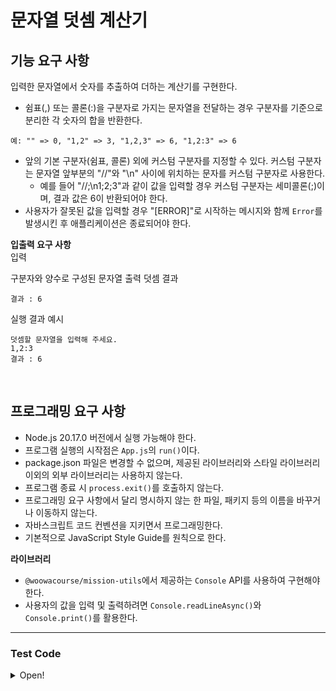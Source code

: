 # 문자열 덧셈 계산기

## 기능 요구 사항

입력한 문자열에서 숫자를 추출하여 더하는 계산기를 구현한다.

- 쉼표(,) 또는 콜론(:)을 구분자로 가지는 문자열을 전달하는 경우 구분자를 기준으로 분리한 각 숫자의 합을 반환한다.

```
예: "" => 0, "1,2" => 3, "1,2,3" => 6, "1,2:3" => 6
```

- 앞의 기본 구분자(쉼표, 콜론) 외에 커스텀 구분자를 지정할 수 있다. 커스텀 구분자는 문자열 앞부분의 "//"와 "\n" 사이에 위치하는 문자를 커스텀 구분자로 사용한다.
  - 예를 들어 "//;\n1;2;3"과 같이 값을 입력할 경우 커스텀 구분자는 세미콜론(;)이며, 결과 값은 6이 반환되어야 한다.
- 사용자가 잘못된 값을 입력할 경우 "[ERROR]"로 시작하는 메시지와 함께 `Error`를 발생시킨 후 애플리케이션은 종료되어야 한다.

**입출력 요구 사항**  
입력

구분자와 양수로 구성된 문자열
출력
덧셈 결과

```
결과 : 6
```

실행 결과 예시

```
덧셈할 문자열을 입력해 주세요.
1,2:3
결과 : 6
```

<br />

## 프로그래밍 요구 사항

- Node.js 20.17.0 버전에서 실행 가능해야 한다.
- 프로그램 실행의 시작점은 `App.js`의 `run()`이다.
- package.json 파일은 변경할 수 없으며, 제공된 라이브러리와 스타일 라이브러리 이외의 외부 라이브러리는 사용하지 않는다.
- 프로그램 종료 시 `process.exit()`를 호출하지 않는다.
- 프로그래밍 요구 사항에서 달리 명시하지 않는 한 파일, 패키지 등의 이름을 바꾸거나 이동하지 않는다.
- 자바스크립트 코드 컨벤션을 지키면서 프로그래밍한다.
- 기본적으로 JavaScript Style Guide를 원칙으로 한다.

**라이브러리**

- `@woowacourse/mission-utils`에서 제공하는 `Console` API를 사용하여 구현해야 한다.
- 사용자의 값을 입력 및 출력하려면 `Console.readLineAsync()`와 `Console.print()`를 활용한다.

---

### Test Code

<details>
  <summary>Open!</summary>

```javascript
import App from '../src/App.js';
import { MissionUtils } from '@woowacourse/mission-utils';
import { ERROR_MESSAGE } from '../src/constants/message.js';

const mockQuestions = inputs => {
  MissionUtils.Console.readLineAsync = jest.fn();

  MissionUtils.Console.readLineAsync.mockImplementation(() => {
    const input = inputs.shift();
    return Promise.resolve(input);
  });
};

const getLogSpy = () => {
  const logSpy = jest.spyOn(MissionUtils.Console, 'print');
  logSpy.mockClear();
  return logSpy;
};

const runAppAndCheckOutput = async (inputs, outputs) => {
  mockQuestions(inputs);
  const logSpy = getLogSpy();

  const app = new App();
  await app.run();

  outputs.forEach(output => {
    expect(logSpy).toHaveBeenCalledWith(expect.stringContaining(output));
  });
};

const runAppAndExpectError = async (inputs, errorMessage) => {
  mockQuestions(inputs);
  const app = new App();
  await expect(app.run()).rejects.toThrow(errorMessage);
};

describe('문자열 계산기', () => {
  test('정상 입력', async () => {
    await runAppAndCheckOutput(['1,2,3'], ['결과 : 6']);
    await runAppAndCheckOutput(['1:2:3'], ['결과 : 6']);
    await runAppAndCheckOutput(['1,2:3'], ['결과 : 6']);
    await runAppAndCheckOutput(['1.1,2.1:3'], ['결과 : 6.2']);
    await runAppAndCheckOutput(['1.1,2.1,3.'], ['결과 : 6.2']);
  });
  test('커스텀 구분자 사용', async () => {
    await runAppAndCheckOutput(['//;\\n1'], ['결과 : 1']);
    await runAppAndCheckOutput(['//a\\n1a2a3'], ['결과 : 6']);
  });
  test('커스텀 구분자로 특수문자', async () => {
    await runAppAndCheckOutput(['//%\\n1%2%3'], ['결과 : 6']);
  });
  test('커스텀 구분자로 공백', async () => {
    await runAppAndCheckOutput(['// \\n1 2'], ['결과 : 3']);
  });
  test('커스텀 구분자로 백슬래쉬', async () => {
    await runAppAndCheckOutput(['//\\\\n1\\2'], ['결과 : 3']);
    await runAppAndCheckOutput(['//\\\\n1\\2,3'], ['결과 : 6']);
  });
  test('제로값 입력 처리', async () => {
    await runAppAndCheckOutput(['0,0,1'], ['결과 : 1']);
    await runAppAndCheckOutput(['01,0,1'], ['결과 : 2']);
  });
  test('빈 문자열 입력 처리', async () => {
    await runAppAndCheckOutput([''], ['결과 : 0']);
    await runAppAndCheckOutput(['//;\\n'], ['결과 : 0']);
  });
  test('커스텀 구분자가 2자 이상일 경우 예외', async () => {
    await runAppAndExpectError(
      ['//;;\\n1;;2;;3'],
      ERROR_MESSAGE.invalidCustomSeparatorLength,
    );
    await runAppAndExpectError(
      ['//aa\\n1aa2aa3'],
      ERROR_MESSAGE.invalidCustomSeparatorLength,
    );
  });
  test('등록되지 않은 구분자 사용 예외', async () => {
    await runAppAndExpectError(['1,2;3'], ERROR_MESSAGE.invalidInput);
  });

  test('음수 입력 예외', async () => {
    await runAppAndExpectError(['-1,2,3'], ERROR_MESSAGE.invalidInput);
  });

  test('구분자가 시작이나 끝에 있을 때 예외', async () => {
    await runAppAndExpectError(['1,2,'], ERROR_MESSAGE.hasBoundarySeparator);
    await runAppAndExpectError([',1,2'], ERROR_MESSAGE.hasBoundarySeparator);
    await runAppAndExpectError([','], ERROR_MESSAGE.hasBoundarySeparator);
  });

  test('빈 커스텀 구분자 예외', async () => {
    await runAppAndExpectError(
      ['//\\n1,2,3'],
      ERROR_MESSAGE.invalidCustomSeparator,
    );
  });

  test('구분자가 연속으로 올 때 예외', async () => {
    await runAppAndExpectError(['1,2::3'], ERROR_MESSAGE.consecutiveSeparators);
    await runAppAndExpectError(
      ['//;\\n1;;2::3,4'],
      ERROR_MESSAGE.consecutiveSeparators,
    );
  });

  test('허용되지 않은 문자가 있을 때 예외', async () => {
    await runAppAndExpectError(['1,2:3,sdf'], ERROR_MESSAGE.invalidInput);
    await runAppAndExpectError(['1,2:3,^'], ERROR_MESSAGE.invalidInput);
  });

  test('공백이 포함된 입력 예외', async () => {
    await runAppAndExpectError(['1, 2'], ERROR_MESSAGE.invalidInput);
  });

  test('.는 커스텀 구분자로 허용되지 않음', async () => {
    await runAppAndExpectError(
      ['//.\\n1.2.3'],
      ERROR_MESSAGE.invalidCustomSeparatorDot,
    );
  });

  test('잘못된 소수점 입력 예외', async () => {
    await runAppAndExpectError(['1..2,3'], ERROR_MESSAGE.consecutiveDots);
  });
});
```

</details>
